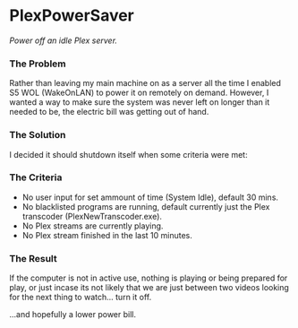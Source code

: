 # PlexPowerSaver
_Power off an idle Plex server._

### The Problem
Rather than leaving my main machine on as a server all the time I enabled S5 WOL (WakeOnLAN) to power it on remotely on demand. However, I wanted a way to make sure the system was never left on longer than it needed to be, the electric bill was getting out of hand.

### The Solution
I decided it should shutdown itself when some criteria were met:

### The Criteria
* No user input for set ammount of time (System Idle), default 30 mins.
* No blacklisted programs are running, default currently just the Plex transcoder (PlexNewTranscoder.exe).
* No Plex streams are currently playing.
* No Plex stream finished in the last 10 minutes.

### The Result
If the computer is not in active use, nothing is playing or being prepared for play, or just incase its not likely that we are just between two videos looking for the next thing to watch... turn it off.

...and hopefully a lower power bill.

